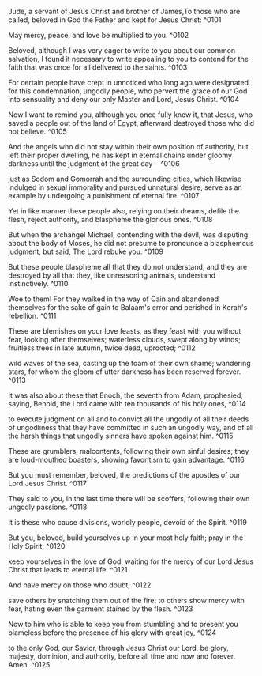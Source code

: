 Jude, a servant of Jesus Christ and brother of James,To those who are called, beloved in God the Father and kept for Jesus Christ: ^0101

May mercy, peace, and love be multiplied to you. ^0102

Beloved, although I was very eager to write to you about our common salvation, I found it necessary to write appealing to you to contend for the faith that was once for all delivered to the saints. ^0103

For certain people have crept in unnoticed who long ago were designated for this condemnation, ungodly people, who pervert the grace of our God into sensuality and deny our only Master and Lord, Jesus Christ. ^0104

Now I want to remind you, although you once fully knew it, that Jesus, who saved a people out of the land of Egypt, afterward destroyed those who did not believe. ^0105

And the angels who did not stay within their own position of authority, but left their proper dwelling, he has kept in eternal chains under gloomy darkness until the judgment of the great day-- ^0106

just as Sodom and Gomorrah and the surrounding cities, which likewise indulged in sexual immorality and pursued unnatural desire, serve as an example by undergoing a punishment of eternal fire. ^0107

Yet in like manner these people also, relying on their dreams, defile the flesh, reject authority, and blaspheme the glorious ones. ^0108

But when the archangel Michael, contending with the devil, was disputing about the body of Moses, he did not presume to pronounce a blasphemous judgment, but said, The Lord rebuke you. ^0109

But these people blaspheme all that they do not understand, and they are destroyed by all that they, like unreasoning animals, understand instinctively. ^0110

Woe to them! For they walked in the way of Cain and abandoned themselves for the sake of gain to Balaam's error and perished in Korah's rebellion. ^0111

These are blemishes on your love feasts, as they feast with you without fear, looking after themselves; waterless clouds, swept along by winds; fruitless trees in late autumn, twice dead, uprooted; ^0112

wild waves of the sea, casting up the foam of their own shame; wandering stars, for whom the gloom of utter darkness has been reserved forever. ^0113

It was also about these that Enoch, the seventh from Adam, prophesied, saying, Behold, the Lord came with ten thousands of his holy ones, ^0114

to execute judgment on all and to convict all the ungodly of all their deeds of ungodliness that they have committed in such an ungodly way, and of all the harsh things that ungodly sinners have spoken against him. ^0115

These are grumblers, malcontents, following their own sinful desires; they are loud-mouthed boasters, showing favoritism to gain advantage. ^0116

But you must remember, beloved, the predictions of the apostles of our Lord Jesus Christ. ^0117

They said to you, In the last time there will be scoffers, following their own ungodly passions. ^0118

It is these who cause divisions, worldly people, devoid of the Spirit. ^0119

But you, beloved, build yourselves up in your most holy faith; pray in the Holy Spirit; ^0120

keep yourselves in the love of God, waiting for the mercy of our Lord Jesus Christ that leads to eternal life. ^0121

And have mercy on those who doubt; ^0122

save others by snatching them out of the fire; to others show mercy with fear, hating even the garment stained by the flesh. ^0123

Now to him who is able to keep you from stumbling and to present you blameless before the presence of his glory with great joy, ^0124

to the only God, our Savior, through Jesus Christ our Lord, be glory, majesty, dominion, and authority, before all time and now and forever. Amen. ^0125
